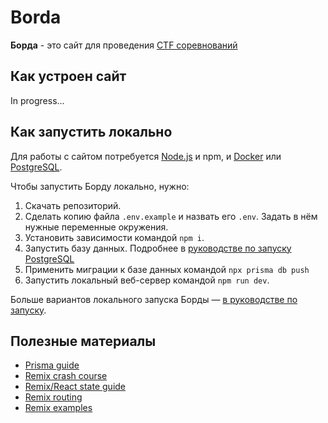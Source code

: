 # Borda

**Борда** - это сайт для проведения [CTF соревнований](https://ctftime.org/ctf-wtf/)

## Как устроен сайт

In progress...

## Как запуcтить локально

Для работы с сайтом потребуется [Node.js](https://nodejs.org/en/) и npm, и [Docker](https://docs.docker.com/engine/install/) или [PostgreSQL](https://www.postgresql.org/download/).

Чтобы запустить Борду локально, нужно:

1. Скачать репозиторий.
1. Сделать копию файла `.env.example` и назвать его `.env`. Задать в нём нужные переменные окружения.
1. Установить зависимости командой `npm i`.
1. Запустить базу данных. Подробнее в [руководстве по запуску PostgreSQL](docs/how-to-run-postgresql.md)
1. Применить миграции к базе данных командой `npx prisma db push`
1. Запустить локальный веб-сервер командой `npm run dev`.

Больше вариантов локального запуска Борды — [в руководстве по запуску](docs/how-to-run.md).

## Полезные материалы

- [Prisma guide](https://www.youtube.com/watch?v=RebA5J-rlwg)
- [Remix crash course](https://www.youtube.com/watch?v=d_BhzHVV4aQ)
- [Remix/React state guide](https://www.youtube.com/watch?v=sFTGEs2WXQ4)
- [Remix routing](https://www.youtube.com/watch?v=ds_evK0jeHM)
- [Remix examples](https://github.com/remix-run/remix/tree/main/examples)
